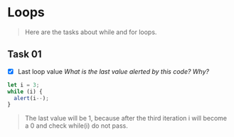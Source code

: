 # Loops

> Here are the tasks about while and for loops.

## Task 01

- [x] Last loop value
_What is the last value alerted by this code? Why?_

```javascript
let i = 3;
while (i) {
  alert(i--);
}
```
> The last value will be 1, because after the third iteration i will become a 0
> and check while(i) do not pass.